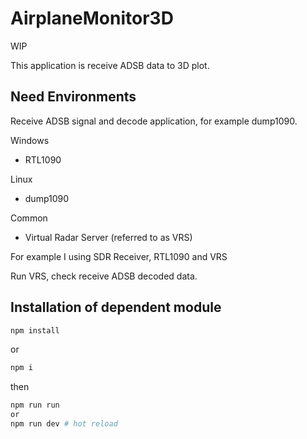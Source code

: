 # AirplaneMonitor3D

WIP



This application is receive ADSB data to 3D plot.



## Need Environments

Receive ADSB signal and decode application, for example dump1090.



Windows

- RTL1090

Linux

- dump1090

Common

- Virtual Radar Server (referred to as VRS)



For example I using SDR Receiver, RTL1090 and VRS

Run VRS, check receive ADSB decoded data.



## Installation of dependent module

```sh
npm install
```

or

```sh
npm i
```



then

```sh
npm run run
or
npm run dev # hot reload
```

